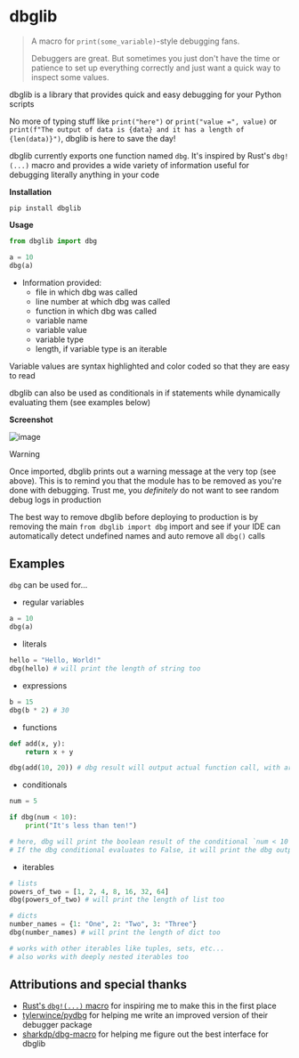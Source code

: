 # dbglib

> A macro for `print(some_variable)`-style debugging fans.
> 
> Debuggers are great. But sometimes you just don't have the time or patience to set up everything correctly and just want a quick way to inspect some values.

dbglib is a library that provides quick and easy debugging for your Python scripts

No more of typing stuff like `print("here")` or `print("value =", value)` or `print(f"The output of data is {data} and it has a length of {len(data)}")`, dbglib is here to save the day!

dbglib currently exports one function named `dbg`. It's inspired by Rust's `dbg!(...)` macro and provides a wide variety of information useful for debugging literally anything in your code

**Installation**

```text
pip install dbglib
```

**Usage**

```py
from dbglib import dbg

a = 10
dbg(a)
```

- Information provided:
  - file in which dbg was called
  - line number at which dbg was called 
  - function in which dbg was called
  - variable name
  - variable value
  - variable type
  - length, if variable type is an iterable
 
Variable values are syntax highlighted and color coded so that they are easy to read

dbglib can also be used as conditionals in if statements while dynamically evaluating them (see examples below)

**Screenshot**

![image](https://github.com/savioxavier/dbglib/assets/38729705/1bf3d752-608c-4fc7-b42f-ec7a48072c4f)

> [!WARNING]
> Once imported, dbglib prints out a warning message at the very top (see above). This is to remind you that the module has to be removed as you're done with debugging. Trust me, you _definitely_ do not want to see random debug logs in production
>
> The best way to remove dbglib before deploying to production is by removing the main `from dbglib import dbg` import and see if your IDE can automatically detect undefined names and auto remove all `dbg()` calls

## Examples

`dbg` can be used for...

- regular variables

```py
a = 10
dbg(a)
```

- literals

```py
hello = "Hello, World!"
dbg(hello) # will print the length of string too
```

- expressions

```py
b = 15
dbg(b * 2) # 30
```

- functions

```py
def add(x, y):
    return x + y

dbg(add(10, 20)) # dbg result will output actual function call, with arguments used and result
```

- conditionals

```py
num = 5

if dbg(num < 10):
    print("It's less than ten!")

# here, dbg will print the boolean result of the conditional `num < 10` (which in this case is True) and actually evaluate the if block as normal and print the statement above
# If the dbg conditional evaluates to False, it will print the dbg output but it will not execute anything inside the if block
```

- iterables

```py
# lists
powers_of_two = [1, 2, 4, 8, 16, 32, 64]
dbg(powers_of_two) # will print the length of list too

# dicts
number_names = {1: "One", 2: "Two", 3: "Three"}
dbg(number_names) # will print the length of dict too

# works with other iterables like tuples, sets, etc...
# also works with deeply nested iterables too
```

## Attributions and special thanks

- [Rust's `dbg!(...)` macro](https://doc.rust-lang.org/nightly/std/macro.dbg.html) for inspiring me to make this in the first place
- [tylerwince/pydbg](https://github.com/tylerwince/pydbg) for helping me write an improved version of their debugger package
- [sharkdp/dbg-macro](https://github.com/sharkdp/dbg-macro) for helping me figure out the best interface for dbglib
